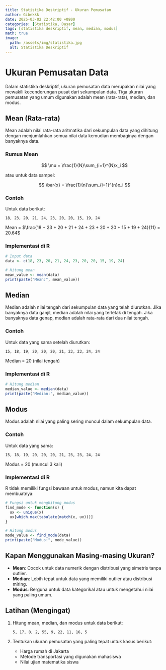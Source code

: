 ```yaml
---
title: Statistika Deskriptif - Ukuran Pemusatan
author: Gibekkk
date: 2025-03-02 22:42:00 +0800
categories: [Statistika, Dasar]
tags: [statistika deskriptif, mean, median, modus]
math: true
image:
  path: /assets/img/statistika.jpg
  alt: Statistika Deskriptif
---
```


# Ukuran Pemusatan Data

Dalam statistika deskriptif, ukuran pemusatan data merupakan nilai yang mewakili kecenderungan pusat dari sekumpulan data. Tiga ukuran pemusatan yang umum digunakan adalah mean (rata-rata), median, dan modus.

## Mean (Rata-rata)

Mean adalah nilai rata-rata aritmatika dari sekumpulan data yang dihitung dengan menjumlahkan semua nilai data kemudian membaginya dengan banyaknya data.

### Rumus Mean

$$ \mu = \frac{1}{N}\sum_{i=1}^{N}x_i $$

atau untuk data sampel:

$$ \bar{x} = \frac{1}{n}\sum_{i=1}^{n}x_i $$

### Contoh

Untuk data berikut:
```
18, 23, 20, 21, 24, 23, 20, 20, 15, 19, 24
```

Mean = $\frac{18 + 23 + 20 + 21 + 24 + 23 + 20 + 20 + 15 + 19 + 24}{11} = 20.64$

### Implementasi di R

```r
# Input data
data <- c(18, 23, 20, 21, 24, 23, 20, 20, 15, 19, 24)

# Hitung mean
mean_value <- mean(data)
print(paste("Mean:", mean_value))
```

## Median

Median adalah nilai tengah dari sekumpulan data yang telah diurutkan. Jika banyaknya data ganjil, median adalah nilai yang terletak di tengah. Jika banyaknya data genap, median adalah rata-rata dari dua nilai tengah.

### Contoh

Untuk data yang sama setelah diurutkan:
```
15, 18, 19, 20, 20, 20, 21, 23, 23, 24, 24
```

Median = 20 (nilai tengah)

### Implementasi di R

```r
# Hitung median
median_value <- median(data)
print(paste("Median:", median_value))
```

## Modus

Modus adalah nilai yang paling sering muncul dalam sekumpulan data.

### Contoh

Untuk data yang sama:
```
15, 18, 19, 20, 20, 20, 21, 23, 23, 24, 24
```

Modus = 20 (muncul 3 kali)

### Implementasi di R

R tidak memiliki fungsi bawaan untuk modus, namun kita dapat membuatnya:

```r
# Fungsi untuk menghitung modus
find_mode <- function(x) {
  ux <- unique(x)
  ux[which.max(tabulate(match(x, ux)))]
}

# Hitung modus
mode_value <- find_mode(data)
print(paste("Modus:", mode_value))
```

## Kapan Menggunakan Masing-masing Ukuran?

- **Mean**: Cocok untuk data numerik dengan distribusi yang simetris tanpa outlier.
- **Median**: Lebih tepat untuk data yang memiliki outlier atau distribusi miring.
- **Modus**: Berguna untuk data kategorikal atau untuk mengetahui nilai yang paling umum.

## Latihan (Mengingat)

1. Hitung mean, median, dan modus untuk data berikut:
   ```
   5, 17, 8, 2, 55, 9, 22, 11, 16, 5
   ```

2. Tentukan ukuran pemusatan yang paling tepat untuk kasus berikut:
   - Harga rumah di Jakarta
   - Metode transportasi yang digunakan mahasiswa
   - Nilai ujian matematika siswa
